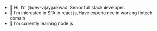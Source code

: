 - 👋 Hi, I’m @dev-vijaygaikwad, Senior full stack developer.
- 👀 I’m interested in SPA in react js, Have experiernce in working fintech domain
- 🌱 I’m currently learning node js 

<!---
dev-vijaygaikwad/dev-vijaygaikwad is a ✨ special ✨ repository because its `README.md` (this file) appears on your GitHub profile.
You can click the Preview link to take a look at your changes.
--->
